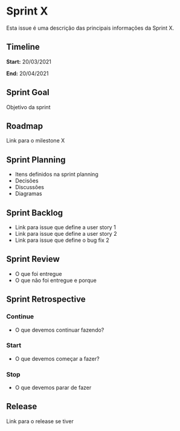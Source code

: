 # Sprint X
Esta issue é uma descrição das principais informações da Sprint X.

## Timeline

**Start:** 20/03/2021

**End:** 20/04/2021

## Sprint Goal
Objetivo da sprint

## Roadmap
Link para o milestone X

## Sprint Planning
- Itens definidos na sprint planning
- Decisões
- Discussões
- Diagramas

## Sprint Backlog
- Link para issue que define a user story 1
- Link para issue que define a user story 2
- Link para issue que define o bug fix 2

## Sprint Review
- O que foi entregue
- O que não foi entregue e porque

## Sprint Retrospective

### Continue
- O que devemos continuar fazendo?

### Start
- O que devemos começar a fazer?

### Stop
- O que devemos parar de fazer

## Release
Link para o release se tiver


